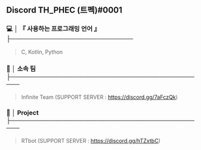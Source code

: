 ## Discord TH_PHEC (트펙)#0001
### 💻 │ 『 사용하는 프로그래밍 언어 』 ├────────────────────────────
> C, Kotlin, Python

### 👫 │ 소속 팀 ├─────────────────────────────────────────────
> Infinite Team (SUPPORT SERVER : https://discord.gg/7aFczQk)

### 📩 │ Project ├─────────────────────────────────────────────
> RTbot (SUPPORT SERVER : https://discord.gg/hTZxtbC)
